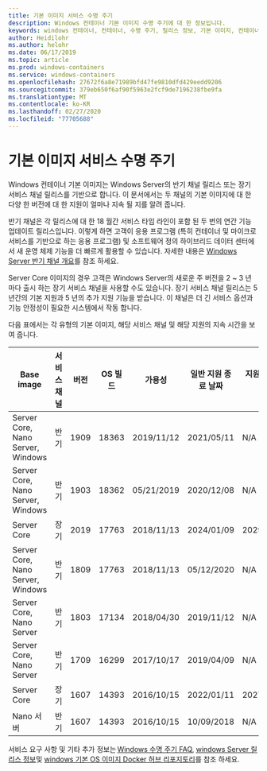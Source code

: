 ```yaml
---
title: 기본 이미지 서비스 수명 주기
description: Windows 컨테이너 기본 이미지 수명 주기에 대 한 정보입니다.
keywords: windows 컨테이너, 컨테이너, 수명 주기, 릴리스 정보, 기본 이미지, 컨테이너 기본 이미지
author: Heidilohr
ms.author: helohr
ms.date: 06/17/2019
ms.topic: article
ms.prod: windows-containers
ms.service: windows-containers
ms.openlocfilehash: 27672f6a8e71989bfd47fe9810dfd429eedd9206
ms.sourcegitcommit: 379eb650f6af90f5963e2fcf9de7196238fbe9fa
ms.translationtype: MT
ms.contentlocale: ko-KR
ms.lasthandoff: 02/27/2020
ms.locfileid: "77705688"
---
```

# <a name="base-image-servicing-lifecycles"></a>기본 이미지 서비스 수명 주기

Windows 컨테이너 기본 이미지는 Windows Server의 반기 채널 릴리스 또는 장기 서비스 채널 릴리스를 기반으로 합니다. 이 문서에서는 두 채널의 기본 이미지에 대 한 다양 한 버전에 대 한 지원이 얼마나 지속 될 지를 알려 줍니다.

반기 채널은 각 릴리스에 대 한 18 월간 서비스 타임 라인이 포함 된 두 번의 연간 기능 업데이트 릴리스입니다. 이렇게 하면 고객이 응용 프로그램 (특히 컨테이너 및 마이크로 서비스를 기반으로 하는 응용 프로그램) 및 소프트웨어 정의 하이브리드 데이터 센터에서 새 운영 체제 기능을 더 빠르게 활용할 수 있습니다. 자세한 내용은 [Windows Server 반기 채널 개요](https://docs.microsoft.com/windows-server/get-started/semi-annual-channel-overview)를 참조 하세요.

Server Core 이미지의 경우 고객은 Windows Server의 새로운 주 버전을 2 ~ 3 년 마다 출시 하는 장기 서비스 채널을 사용할 수도 있습니다. 장기 서비스 채널 릴리스는 5 년간의 기본 지원과 5 년의 추가 지원 기능을 받습니다. 이 채널은 더 긴 서비스 옵션과 기능 안정성이 필요한 시스템에서 작동 합니다.

다음 표에서는 각 유형의 기본 이미지, 해당 서비스 채널 및 해당 지원의 지속 시간을 보여 줍니다.

|Base image                       |서비스 채널|버전|OS 빌드|가용성|일반 지원 종료 날짜|지원 날짜 연장|
|---------------------------------|-----------------|-------|--------|------------|---------------------------|---------------------|
|Server Core, Nano Server, Windows|반기      |1909   |18363   |2019/11/12  |2021/05/11                 |N/A                  |
|Server Core, Nano Server, Windows|반기      |1903   |18362   |05/21/2019  |2020/12/08                 |N/A                  |
|Server Core                      |장기        |2019   |17763   |2018/11/13  |2024/01/09                 |2029/01/09           |
|Server Core, Nano Server, Windows|반기      |1809   |17763   |2018/11/13  |05/12/2020                 |N/A                  |
|Server Core, Nano Server         |반기      |1803   |17134   |2018/04/30  |2019/11/12                 |N/A                  |
|Server Core, Nano Server         |반기      |1709   |16299   |2017/10/17  |2019/04/09                 |N/A                  |
|Server Core                      |장기        |1607   |14393   |2016/10/15  |2022/01/11                 |2027/01/11           |
|Nano 서버                      |반기      |1607   |14393   |2016/10/15  |10/09/2018                 |N/A                  |

서비스 요구 사항 및 기타 추가 정보는 [Windows 수명 주기 FAQ](https://support.microsoft.com/help/18581/lifecycle-faq-windows-products), [windows Server 릴리스 정보](https://docs.microsoft.com/windows-server/get-started/windows-server-release-info)및 [windows 기본 OS 이미지 Docker 허브 리포지토리](https://hub.docker.com/_/microsoft-windows-base-os-images)를 참조 하세요.
